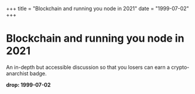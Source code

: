 +++
title = "Blockchain and running you node in 2021"
date = "1999-07-02"
+++



# Blockchain and running you node in 2021

An in-depth but accessible discussion so that you losers can earn a crypto-anarchist badge.

**drop: 1999-07-02**